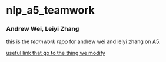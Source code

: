 # nlp_a5_teamwork

### Andrew Wei, Leiyi Zhang

this is the _*teamwork repo*_ for andrew wei and leiyi zhang on [A5](https://courses.cs.washington.edu/courses/cse447/19wi/assignments/A5.pdf).

[useful link that go to the thing we modify](https://github.com/allenai/allennlp-as-a-library-example/tree/master/my_library)
